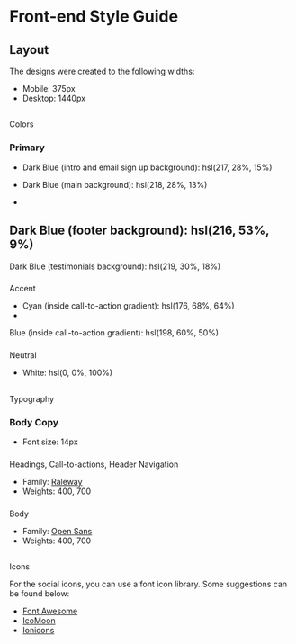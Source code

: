 # Front-end Style Guide

## Layout

The designs were created to the following widths:

- Mobile: 375px
- Desktop: 1440px

##
 Colors

### Primary

- Dark Blue (intro and email sign up background): hsl(217, 28%, 15%)


- Dark Blue (main background): hsl(218, 28%, 13%)
-
 Dark Blue (footer background): hsl(216, 53%, 9%)
-
 Dark Blue (testimonials background): hsl(219, 30%, 18%)

###

 Accent

- Cyan (inside call-to-action gradient): hsl(176, 68%, 64%)
-
 Blue (inside call-to-action gradient): hsl(198, 60%, 50%)

### 
Neutral

- White: hsl(0, 0%, 100%)

## 

Typography

### Body Copy

- Font size: 14px

###

Headings, Call-to-actions, Header Navigation

- Family: [Raleway](https://fonts.google.com/specimen/Raleway)
- Weights: 400, 700

###

 Body

- Family: [Open Sans](https://fonts.google.com/specimen/Open+Sans)
- Weights: 400, 700

##
 Icons

For the social icons, you can use a font icon library. Some suggestions can be found below:

- [Font Awesome](https://fontawesome.com/)
- [IcoMoon](https://icomoon.io/)
- [Ionicons](https://ionicons.com/)